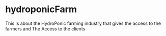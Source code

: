 # hydroponicFarm
This is about the HydroPonic farming industry that gives the access to the farmers and The Access to the clients
